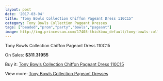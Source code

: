 ```yaml
---
layout: post
date: '2017-03-04'
title: "Tony Bowls Collection Chiffon Pageant Dress 110C15"
category: Tony Bowls Collection Pageant Dresses
tags: ["beaded","prom","party","bowls","pageant"]
image: http://img.princessan.com/17403-thickbox_default/tony-bowls-collection-chiffon-pageant-dress-110c15.jpg
---
```

Tony Bowls Collection Chiffon Pageant Dress 110C15

On Sales: **$311.31955**
<a href="https://www.princessan.com/en/tony-bowls-collection-pageant-dresses/8202-tony-bowls-collection-chiffon-pageant-dress-110c15.html"><amp-img layout="responsive" width="600" height="600" src="//img.princessan.com/17403-thickbox_default/tony-bowls-collection-chiffon-pageant-dress-110c15.jpg" alt="Tony Bowls Collection Chiffon Pageant Dress 110C15 0" /></a>
<a href="https://www.princessan.com/en/tony-bowls-collection-pageant-dresses/8202-tony-bowls-collection-chiffon-pageant-dress-110c15.html"><amp-img layout="responsive" width="600" height="600" src="//img.princessan.com/17404-thickbox_default/tony-bowls-collection-chiffon-pageant-dress-110c15.jpg" alt="Tony Bowls Collection Chiffon Pageant Dress 110C15 1" /></a>

Buy it: [Tony Bowls Collection Chiffon Pageant Dress 110C15](https://www.princessan.com/en/tony-bowls-collection-pageant-dresses/8202-tony-bowls-collection-chiffon-pageant-dress-110c15.html "Tony Bowls Collection Chiffon Pageant Dress 110C15")

View more: [Tony Bowls Collection Pageant Dresses](https://www.princessan.com/en/66-tony-bowls-collection-pageant-dresses "Tony Bowls Collection Pageant Dresses")